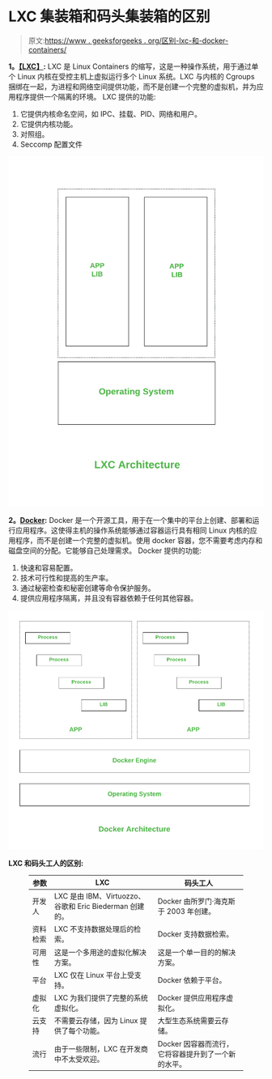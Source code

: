# LXC 集装箱和码头集装箱的区别

> 原文:[https://www . geeksforgeeks . org/区别-lxc-和-docker-containers/](https://www.geeksforgeeks.org/difference-between-lxc-and-docker-containers/)

**1。**[**【LXC】**](https://www.geeksforgeeks.org/linux-virtualization-linux-containers-lxc/)**:**
LXC 是 Linux Containers 的缩写，这是一种操作系统，用于通过单个 Linux 内核在受控主机上虚拟运行多个 Linux 系统。LXC 与内核的 Cgroups 捆绑在一起，为进程和网络空间提供功能，而不是创建一个完整的虚拟机，并为应用程序提供一个隔离的环境。
LXC 提供的功能:

1.  它提供内核命名空间，如 IPC、挂载、PID、网络和用户。
2.  它提供内核功能。
3.  对照组。
4.  Seccomp 配置文件

![](img/f8afc1ddc7eda6896037a88d9a76873f.png)

**2。**[**Docker**](https://www.geeksforgeeks.org/virtualisation-with-docker-containers/)**:**
Docker 是一个开源工具，用于在一个集中的平台上创建、部署和运行应用程序。这使得主机的操作系统能够通过容器运行具有相同 Linux 内核的应用程序，而不是创建一个完整的虚拟机。使用 docker 容器，您不需要考虑内存和磁盘空间的分配。它能够自己处理需求。
Docker 提供的功能:

1.  快速和容易配置。
2.  技术可行性和提高的生产率。
3.  通过秘密检查和秘密创建等命令保护服务。
4.  提供应用程序隔离，并且没有容器依赖于任何其他容器。

![](img/547fc3ed26b8c741a978dcf4dd8fa490.png)

**LXC 和码头工人的区别:**

<figure class="table">

| 参数 | LXC | 码头工人 |
| --- | --- | --- |
| 开发人 | LXC 是由 IBM、Virtuozzo、谷歌和 Eric Biederman 创建的。 | Docker 由所罗门·海克斯于 2003 年创建。 |
| 资料检索 | LXC 不支持数据处理后的检索。 | Docker 支持数据检索。 |
| 可用性 | 这是一个多用途的虚拟化解决方案。 | 这是一个单一目的的解决方案。 |
| 平台 | LXC 仅在 Linux 平台上受支持。 | Docker 依赖于平台。 |
| 虚拟化 | LXC 为我们提供了完整的系统虚拟化。 | Docker 提供应用程序虚拟化。 |
| 云支持 | 不需要云存储，因为 Linux 提供了每个功能。 | 大型生态系统需要云存储。 |
| 流行 | 由于一些限制，LXC 在开发商中不太受欢迎。 | Docker 因容器而流行，它将容器提升到了一个新的水平。 |

</figure>